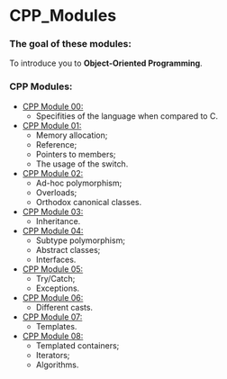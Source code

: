 # CPP_Modules
### The goal of these modules:
To introduce you to **Object-Oriented Programming**.
### CPP Modules:
- [CPP Module 00:](https://github.com/rbiodies/CPP_Modules/tree/main/module00)
  - Specifities of the language when compared to C.
- [CPP Module 01:](https://github.com/rbiodies/CPP_Modules/tree/main/module01)
  - Memory allocation;
  - Reference;
  - Pointers to members;
  - The usage of the switch.
- [CPP Module 02:](https://github.com/rbiodies/CPP_Modules/tree/main/module02)
  - Ad-hoc polymorphism;
  - Overloads;
  - Orthodox canonical classes.
- [CPP Module 03:](https://github.com/rbiodies/CPP_Modules/tree/main/module03)
  - Inheritance.
- [CPP Module 04:](https://github.com/rbiodies/CPP_Modules/tree/main/module04) 
  - Subtype polymorphism; 
  - Abstract classes;
  - Interfaces.
- [CPP Module 05:](https://github.com/rbiodies/CPP_Modules/tree/main/module05)
  - Try/Catch;
  - Exceptions.
- [CPP Module 06:](https://github.com/rbiodies/CPP_Modules/tree/main/module06)
  - Different casts.
- [CPP Module 07:](https://github.com/rbiodies/CPP_Modules/tree/main/module07)
  - Templates.
- [CPP Module 08:](https://github.com/rbiodies/CPP_Modules/tree/main/module08)
  - Templated containers; 
  - Iterators;
  - Algorithms.
